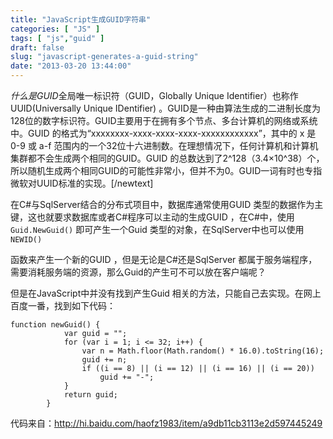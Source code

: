 ```yaml
---
title: "JavaScript生成GUID字符串"
categories: [ "JS" ]
tags: [ "js","guid" ]
draft: false
slug: "javascript-generates-a-guid-string"
date: "2013-03-20 13:44:00"
---
```


*什么是GUID*全局唯一标识符（GUID，Globally Unique Identifier）也称作 UUID(Universally Unique IDentifier) 。GUID是一种由算法生成的二进制长度为128位的数字标识符。GUID主要用于在拥有多个节点、多台计算机的网络或系统中。GUID 的格式为“xxxxxxxx-xxxx-xxxx-xxxx-xxxxxxxxxxxx”，其中的 x 是 0-9 或 a-f 范围内的一个32位十六进制数。在理想情况下，任何计算机和计算机集群都不会生成两个相同的GUID。GUID 的总数达到了2^128（3.4×10^38）个，所以随机生成两个相同GUID的可能性非常小，但并不为0。GUID一词有时也专指微软对UUID标准的实现。[/newtext]


<!--more-->


在C#与SqlServer结合的分布式项目中，数据库通常使用GUID 类型的数据作为主键，这也就要求数据库或者C#程序可以主动的生成GUID ，在C#中，使用
`Guid.NewGuid()`
即可产生一个Guid 类型的对象，在SqlServer中也可以使用
`NEWID()`

函数来产生一个新的GUID ，但是无论是C#还是SqlServer 都属于服务端程序，需要消耗服务端的资源，那么Guid的产生可不可以放在客户端呢？

但是在JavaScript中并没有找到产生Guid 相关的方法，只能自己去实现。在网上百度一番，找到如下代码：

    function newGuid() {
                var guid = "";
                for (var i = 1; i <= 32; i++) {
                    var n = Math.floor(Math.random() * 16.0).toString(16);
                    guid += n;
                    if ((i == 8) || (i == 12) || (i == 16) || (i == 20))
                        guid += "-";
                }
                return guid;
            }

代码来自：http://hi.baidu.com/haofz1983/item/a9db11cb3113e2d597445249